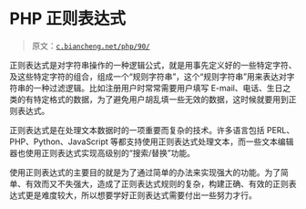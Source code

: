 # PHP 正则表达式

> 原文：[`c.biancheng.net/php/90/`](http://c.biancheng.net/php/90/)

正则表达式是对字符串操作的一种逻辑公式，就是用事先定义好的一些特定字符、及这些特定字符的组合，组成一个“规则字符串”，这个“规则字符串”用来表达对字符串的一种过滤逻辑。比如注册用户时常常需要用户填写 E-mail、电话、生日之类的有特定格式的数据，为了避免用户胡乱填一些无效的数据，这时候就要用到正则表达式。

正则表达式是在处理文本数据时的一项重要而复杂的技术。许多语言包括 PERL、PHP、Python、JavaScript 等都支持使用正则表达式处理文本，而一些文本编辑器也使用正则表达式实现高级别的“搜索/替换”功能。

使用正则表达式的主要目的就是为了通过简单的办法来实现强大的功能。为了简单、有效而又不失强大，造成了正则表达式规则的复杂，构建正确、有效的正则表达式更是难度较大，所以想要学好正则表达式需要付出一些努力才行。